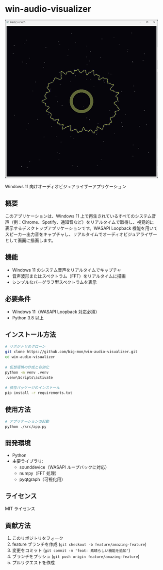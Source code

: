 # win-audio-visualizer

![screenshot](./image.jpg)

Windows 11 向けオーディオビジュアライザーアプリケーション

## 概要

このアプリケーションは、Windows 11 上で再生されているすべてのシステム音声（例：Chrome、Spotify、通知音など）をリアルタイムで取得し、視覚的に表示するデスクトップアプリケーションです。WASAPI Loopback 機能を用いてスピーカー出力音をキャプチャし、リアルタイムでオーディオビジュアライザーとして画面に描画します。

## 機能

- Windows 11 のシステム音声をリアルタイムでキャプチャ
- 音声波形またはスペクトラム（FFT）をリアルタイムに描画
- シンプルなバーグラフ型スペクトラムを表示

## 必要条件

- Windows 11（WASAPI Loopback 対応必須）
- Python 3.8 以上

## インストール方法

```bash
# リポジトリのクローン
git clone https://github.com/big-mon/win-audio-visualizer.git
cd win-audio-visualizer

# 仮想環境の作成と有効化
python -m venv .venv
.venv\Scripts\activate

# 依存パッケージのインストール
pip install -r requirements.txt
```

## 使用方法

```bash
# アプリケーションの起動
python ./src/app.py
```

## 開発環境

- Python
- 主要ライブラリ:
  - sounddevice（WASAPI ループバックに対応）
  - numpy（FFT 処理）
  - pyqtgraph（可視化用）

## ライセンス

MIT ライセンス

## 貢献方法

1. このリポジトリをフォーク
2. feature ブランチを作成 (`git checkout -b feature/amazing-feature`)
3. 変更をコミット (`git commit -m 'feat: 素晴らしい機能を追加'`)
4. ブランチをプッシュ (`git push origin feature/amazing-feature`)
5. プルリクエストを作成
